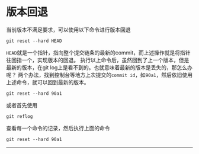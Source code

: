 # 版本回退
当前版本不满足要求，可以使用以下命令进行版本回退
```
git reset --hard HEAD
```
`HEAD`就是一个指针，指向整个提交链条的最新的commit，而上述操作就是将指针往回指一个，实现版本的回退。
执行以上命令后，虽然回到了上一个版本，但是最新的版本，在git log上是看不到的。也就意味着最新的版本是丢失的，那怎么办呢？
两个办法，找到控制台等地方上次提交的`commit id`，如`90a1`，然后依旧使用上述命令，就可以回到最新的版本。
```
git reset --hard 90a1
```
或者首先使用
```
git reflog
```
查看每一个命令的记录，然后执行上面的命令
```
git reset --hard 90a1
```
--- 
